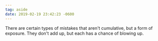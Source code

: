 ```yaml
---
tag: aside
date: 2019-02-19 23:42:23 -0600
---
```

There are certain types of mistakes that aren't cumulative, but a form of exposure. They don't add up, but each has a chance of blowing up.